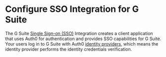 # Configure SSO Integration for G Suite

The G Suite [Single Sign-on (SSO)](https://auth0.com/docs/sso) Integration creates a client application that uses Auth0 for authentication and provides SSO capabilities for G Suite. Your users log in to G Suite with Auth0 [identity providers](https://auth0.com/docs/identityproviders), which means the identity provider performs the identity credentials verification.
